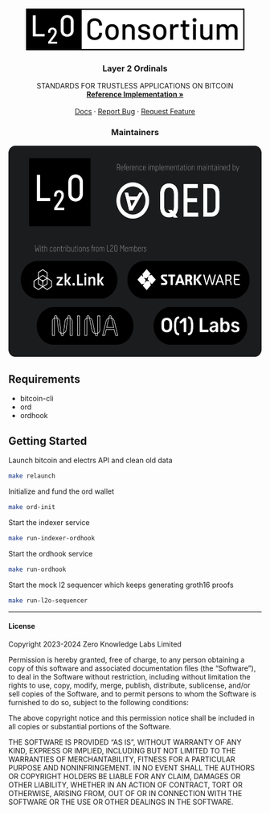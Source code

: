 <!-- Improved compatibility of back to top link: See: https://github.com/othneildrew/Best-README-Template/pull/73 -->

<a name="readme-top"></a>

<!-- PROJECT LOGO -->
<br />
<div align="center">
  <a href="https://l2o.io">
    <img src="static/l2o-logo-white-bg.png" alt="L2Ordinals" width="435" height="83">
  </a>

  <h3 align="center">Layer 2 Ordinals</h3>

  <p align="center">
    STANDARDS FOR TRUSTLESS APPLICATIONS ON BITCOIN
    <br />
    <a href="https://github.com/L2Ordinals/l2o-core"><strong>Reference Implementation »</strong></a>
    <br />
    <br />
    <a href="https://l2o.io/docs/l2o-a">Docs</a>
    ·
    <a href="https://github.com/L2Ordinals/l2o-core/issues">Report Bug</a>
    ·
    <a href="https://github.com/L2Ordinals/l2o-core/issues">Request Feature</a>
  </p>
<h3>Maintainers</h3>

  <a href="https://qedprotocol.com">
    <img src="static/l2o-maintainers.png" alt="QED Protocol and Friends" height="420">
  </a>

</div>

## Requirements

- bitcoin-cli
- ord
- ordhook

## Getting Started

Launch bitcoin and electrs API and clean old data
```bash
make relaunch 
```

Initialize and fund the ord wallet
```bash
make ord-init
```

Start the indexer service
```bash
make run-indexer-ordhook 
```

Start the ordhook service
```bash
make run-ordhook
```

Start the mock l2 sequencer which keeps generating groth16 proofs
```bash
make run-l2o-sequencer
```

<hr />
<h4>License</h4>

Copyright 2023-2024 Zero Knowledge Labs Limited

Permission is hereby granted, free of charge, to any person obtaining a copy of this software and associated documentation files (the “Software”), to deal in the Software without restriction, including without limitation the rights to use, copy, modify, merge, publish, distribute, sublicense, and/or sell copies of the Software, and to permit persons to whom the Software is furnished to do so, subject to the following conditions:

The above copyright notice and this permission notice shall be included in all copies or substantial portions of the Software.

THE SOFTWARE IS PROVIDED “AS IS”, WITHOUT WARRANTY OF ANY KIND, EXPRESS OR IMPLIED, INCLUDING BUT NOT LIMITED TO THE WARRANTIES OF MERCHANTABILITY, FITNESS FOR A PARTICULAR PURPOSE AND NONINFRINGEMENT. IN NO EVENT SHALL THE AUTHORS OR COPYRIGHT HOLDERS BE LIABLE FOR ANY CLAIM, DAMAGES OR OTHER LIABILITY, WHETHER IN AN ACTION OF CONTRACT, TORT OR OTHERWISE, ARISING FROM, OUT OF OR IN CONNECTION WITH THE SOFTWARE OR THE USE OR OTHER DEALINGS IN THE SOFTWARE.
